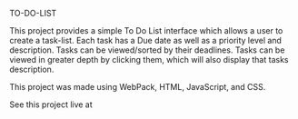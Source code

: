 TO-DO-LIST

This project provides a simple To Do List interface which allows a user to create a task-list. Each task has a Due date as well as a priority level and description. Tasks can be viewed/sorted by their deadlines. Tasks can be viewed in greater depth by clicking them, which will also display that tasks description. 

This project was made using WebPack, HTML, JavaScript, and CSS.

See this project live at 